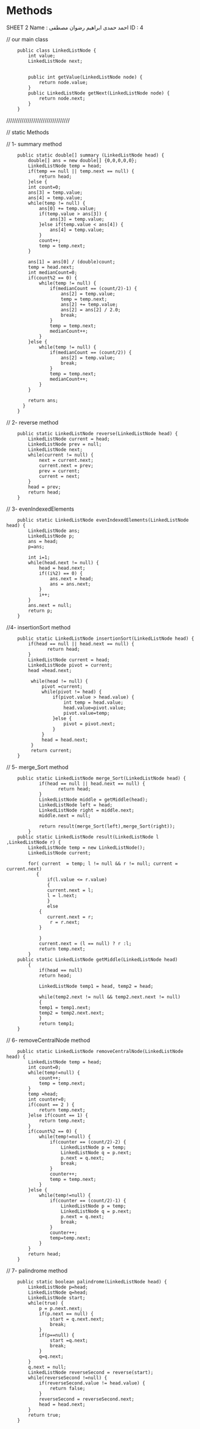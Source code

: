 # Methods
SHEET 2
Name : احمد حمدى ابراهيم رضوان مصطفى
ID : 4 


// our main class

		public class LinkedListNode {
			int value;
			LinkedListNode next;


			public int getValue(LinkedListNode node) {
				return node.value;
			}
			public LinkedListNode getNext(LinkedListNode node) {
				return node.next;
			}
		}

/////////////////////////////////

// static Methods

// 1- summary method 

		public static double[] summary (LinkedListNode head) {
			double[] ans = new double[] {0,0,0,0,0};
			LinkedListNode temp = head;
			if(temp == null || temp.next == null) {
				return head;
			}else {
			int count=0;
			ans[3] = temp.value;
			ans[4] = temp.value;
			while(temp != null) {
				ans[0] += temp.value;
				if(temp.value > ans[3]) {
					ans[3] = temp.value;
				}else if(temp.value < ans[4]) {
					ans[4] = temp.value;
				}
				count++;
				temp = temp.next;
			}

			ans[1] = ans[0] / (double)count;
			temp = head.next;
			int medianCount=0;
			if(count%2 == 0) {
				while(temp != null) {
					if(medianCount == (count/2)-1) {
						ans[2] = temp.value;
						temp = temp.next;
						ans[2] += temp.value;
						ans[2] = ans[2] / 2.0;
						break;
					}
					temp = temp.next;
					medianCount++;
				}
			}else {
				while(temp != null) {
					if(medianCount == (count/2)) {
						ans[2] = temp.value;
						break;
					}
					temp = temp.next;
					medianCount++;
				}
			}

			return ans;
		  }
		}

// 2- reverse method

		public static LinkedListNode reverse(LinkedListNode head) {
			LinkedListNode current = head;
			LinkedListNode prev = null;
			LinkedListNode next;
			while(current != null) {
				next = current.next;
				current.next = prev;
				prev = current;
				current = next;
			}
			head = prev;
			return head;
		}

// 3- evenIndexedElements

		public static LinkedListNode evenIndexedElements(LinkedListNode head) {
			LinkedListNode ans;
			LinkedListNode p;
			ans = head;
			p=ans;

			int i=1;
			while(head.next != null) {
				head = head.next;
				if((i%2) == 0) {
					ans.next = head;
					ans = ans.next;
				}
				i++;
			}
			ans.next = null;
			return p;
		}

//4- insertionSort method

		public static LinkedListNode insertionSort(LinkedListNode head) {
			if(head == null || head.next == null) {
			       return head;
			}
			LinkedListNode current = head;
			LinkedListNode pivot = current;
			head =head.next;

			 while(head != null) {
				 pivot =current;
				 while(pivot != head) {
					 if(pivot.value > head.value) {
						 int temp = head.value;
						 head.value=pivot.value;
						 pivot.value=temp;
					 }else {
						 pivot = pivot.next;
					 }
				 }
				 head = head.next;
			 }
			 return current;
		}

// 5- merge_Sort method

		public static LinkedListNode merge_Sort(LinkedListNode head) {
				if(head == null || head.next == null) {
				       return head;
				}
				LinkedListNode middle = getMiddle(head);
				LinkedListNode left = head;
				LinkedListNode right = middle.next;
				middle.next = null;

				return result(merge_Sort(left),merge_Sort(right));
			}
		public static LinkedListNode result(LinkedListNode l ,LinkedListNode r) {
			LinkedListNode temp = new LinkedListNode();
			LinkedListNode current;

			for( current  = temp; l != null && r != null; current = current.next)
			   {
			       if(l.value <= r.value) 
			       {
				   current.next = l; 
				   l = l.next; 
			       }
			       else
				{ 
				   current.next = r;
				    r = r.next; 
				}

			    }
			    current.next = (l == null) ? r :l;
			    return temp.next;
			}
		public static LinkedListNode getMiddle(LinkedListNode head)
			{
			    if(head == null) 
				return head;

			    LinkedListNode temp1 = head, temp2 = head;

			    while(temp2.next != null && temp2.next.next != null)
			    {
				temp1 = temp1.next;
				temp2 = temp2.next.next;
			    }
			    return temp1;
		}

// 6- removeCentralNode method

		public static LinkedListNode removeCentralNode(LinkedListNode head) {
			LinkedListNode temp = head;
			int count=0;
			while(temp!=null) {
				count++;
				temp = temp.next;
			}
			temp =head;
			int counter=0;
			if(count == 2 ) {
				return temp.next;
			}else if(count == 1) {
				return temp.next;
			}
			if(count%2 == 0) {
				while(temp!=null) {
					if(counter == (count/2)-2) {
						LinkedListNode p = temp;
						LinkedListNode q = p.next;
						p.next = q.next;
						break;
					}
					counter++;
					temp = temp.next;
				}
			}else {
				while(temp!=null) {
					if(counter == (count/2)-1) {
						LinkedListNode p = temp;
						LinkedListNode q = p.next;
						p.next = q.next;
						break;
					}
					counter++;
					temp=temp.next;
				}
			}
			return head;
		}

// 7- palindrome method

		public static boolean palindrome(LinkedListNode head) {
			LinkedListNode p=head;
			LinkedListNode q=head;
			LinkedListNode start;
			while(true) {
				p = p.next.next;
				if(p.next == null) {
					start = q.next.next;
					break;
				}
				if(p==null) {
					start =q.next;
					break;
				}
				q=q.next;
			}
			q.next = null;
			LinkedListNode reverseSecond = reverse(start);
			while(reverseSecond !=null) {
				if(reverseSecond.value != head.value) {
					return false;
				}
				reverseSecond = reverseSecond.next;
				head = head.next;
			}
			return true;
		}

